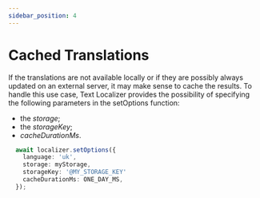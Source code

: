 ```yaml
---
sidebar_position: 4
---
```


# Cached Translations

If the translations are not available locally or if they are possibly always updated on an external server, it may make sense to cache the results. To handle this use case, Text Localizer provides the possibility of specifying the following parameters in the setOptions function:

- the _storage_;
- the _storageKey_;
- _cacheDurationMs_.

```ts
  await localizer.setOptions({
    language: 'uk',
    storage: myStorage,
    storageKey: '@MY_STORAGE_KEY'
    cacheDurationMs: ONE_DAY_MS,
  });
```
